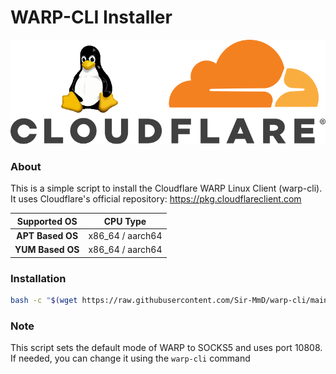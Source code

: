 # WARP-CLI Installer
![App Screenshot](https://raw.githubusercontent.com/Sir-MmD/warp-cli/refs/heads/main/logo.png)
### About
This is a simple script to install the Cloudflare WARP Linux Client (warp-cli). It uses Cloudflare's official repository: https://pkg.cloudflareclient.com

<div align="center">

| Supported OS  | CPU Type         |
|:--------------:|:----------------:|
| **APT Based OS** | x86_64 / aarch64 |
| **YUM Based OS** | x86_64 / aarch64 |

</div>


### Installation
```bash
bash -c "$(wget https://raw.githubusercontent.com/Sir-MmD/warp-cli/main/warp-cli.sh -O -)"
```
### Note
This script sets the default mode of WARP to SOCKS5 and uses port 10808. If needed, you can change it using the ```warp-cli``` command
